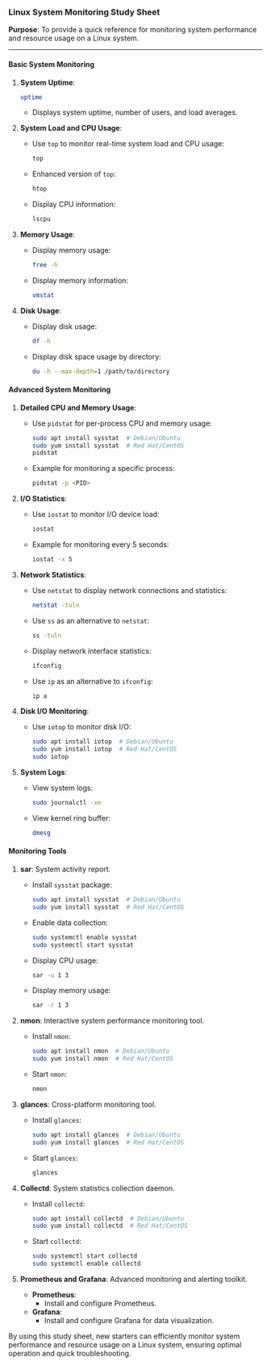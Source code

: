 ### Linux System Monitoring Study Sheet

**Purpose**: To provide a quick reference for monitoring system performance and resource usage on a Linux system.

---

#### Basic System Monitoring

1. **System Uptime**:
    ```sh
    uptime
    ```
    - Displays system uptime, number of users, and load averages.

2. **System Load and CPU Usage**:
    - Use `top` to monitor real-time system load and CPU usage:
      ```sh
      top
      ```
    - Enhanced version of `top`:
      ```sh
      htop
      ```
    - Display CPU information:
      ```sh
      lscpu
      ```

3. **Memory Usage**:
    - Display memory usage:
      ```sh
      free -h
      ```
    - Display memory information:
      ```sh
      vmstat
      ```

4. **Disk Usage**:
    - Display disk usage:
      ```sh
      df -h
      ```
    - Display disk space usage by directory:
      ```sh
      du -h --max-depth=1 /path/to/directory
      ```

#### Advanced System Monitoring

1. **Detailed CPU and Memory Usage**:
    - Use `pidstat` for per-process CPU and memory usage:
      ```sh
      sudo apt install sysstat  # Debian/Ubuntu
      sudo yum install sysstat  # Red Hat/CentOS
      pidstat
      ```
    - Example for monitoring a specific process:
      ```sh
      pidstat -p <PID>
      ```

2. **I/O Statistics**:
    - Use `iostat` to monitor I/O device load:
      ```sh
      iostat
      ```
    - Example for monitoring every 5 seconds:
      ```sh
      iostat -x 5
      ```

3. **Network Statistics**:
    - Use `netstat` to display network connections and statistics:
      ```sh
      netstat -tuln
      ```
    - Use `ss` as an alternative to `netstat`:
      ```sh
      ss -tuln
      ```
    - Display network interface statistics:
      ```sh
      ifconfig
      ```
    - Use `ip` as an alternative to `ifconfig`:
      ```sh
      ip a
      ```

4. **Disk I/O Monitoring**:
    - Use `iotop` to monitor disk I/O:
      ```sh
      sudo apt install iotop  # Debian/Ubuntu
      sudo yum install iotop  # Red Hat/CentOS
      sudo iotop
      ```

5. **System Logs**:
    - View system logs:
      ```sh
      sudo journalctl -xe
      ```
    - View kernel ring buffer:
      ```sh
      dmesg
      ```

#### Monitoring Tools

1. **sar**: System activity report.
    - Install `sysstat` package:
      ```sh
      sudo apt install sysstat  # Debian/Ubuntu
      sudo yum install sysstat  # Red Hat/CentOS
      ```
    - Enable data collection:
      ```sh
      sudo systemctl enable sysstat
      sudo systemctl start sysstat
      ```
    - Display CPU usage:
      ```sh
      sar -u 1 3
      ```
    - Display memory usage:
      ```sh
      sar -r 1 3
      ```

2. **nmon**: Interactive system performance monitoring tool.
    - Install `nmon`:
      ```sh
      sudo apt install nmon  # Debian/Ubuntu
      sudo yum install nmon  # Red Hat/CentOS
      ```
    - Start `nmon`:
      ```sh
      nmon
      ```

3. **glances**: Cross-platform monitoring tool.
    - Install `glances`:
      ```sh
      sudo apt install glances  # Debian/Ubuntu
      sudo yum install glances  # Red Hat/CentOS
      ```
    - Start `glances`:
      ```sh
      glances
      ```

4. **Collectd**: System statistics collection daemon.
    - Install `collectd`:
      ```sh
      sudo apt install collectd  # Debian/Ubuntu
      sudo yum install collectd  # Red Hat/CentOS
      ```
    - Start `collectd`:
      ```sh
      sudo systemctl start collectd
      sudo systemctl enable collectd
      ```

5. **Prometheus and Grafana**: Advanced monitoring and alerting toolkit.
    - **Prometheus**:
        - Install and configure Prometheus.
    - **Grafana**:
        - Install and configure Grafana for data visualization.

By using this study sheet, new starters can efficiently monitor system performance and resource usage on a Linux system, ensuring optimal operation and quick troubleshooting.